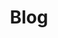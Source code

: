 ---
title: Blog
#date: 2022-06-13T20:55:37+01:00
# draft: false

#date: 2023-01-10
#description: "Welcome to my blog!"
#summary: "Learn more about me and why I am starting this blog."
# description: "Learn how to build Blowfish manually."
# slug: "advanced-customisation"
# tags: ["advanced", "css", "docs"]
# series: ["Documentation"]
# series_order: 13

---